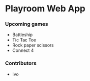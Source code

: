 # Playroom Web App

### Upcoming games
- Battleship
- Tic Tac Toe
- Rock paper scissors
- Connect 4

### Contributors
- Ivo
